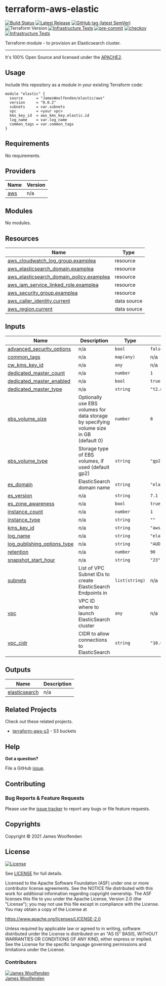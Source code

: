 # terraform-aws-elastic

[![Build Status](https://github.com/JamesWoolfenden/terraform-aws-elastic/workflows/Verify%20and%20Bump/badge.svg?branch=main)](https://github.com/JamesWoolfenden/terraform-aws-elastic)
[![Latest Release](https://img.shields.io/github/release/JamesWoolfenden/terraform-aws-elastic.svg)](https://github.com/JamesWoolfenden/terraform-aws-elastic/releases/latest)
[![GitHub tag (latest SemVer)](https://img.shields.io/github/tag/JamesWoolfenden/terraform-aws-elastic.svg?label=latest)](https://github.com/JamesWoolfenden/terraform-aws-elastic/releases/latest)
![Terraform Version](https://img.shields.io/badge/tf-%3E%3D0.14.0-blue.svg)
[![Infrastructure Tests](https://www.bridgecrew.cloud/badges/github/JamesWoolfenden/terraform-aws-elastic/cis_aws)](https://www.bridgecrew.cloud/link/badge?vcs=github&fullRepo=JamesWoolfenden%2Fterraform-aws-elastic&benchmark=CIS+AWS+V1.2)
[![pre-commit](https://img.shields.io/badge/pre--commit-enabled-brightgreen?logo=pre-commit&logoColor=white)](https://github.com/pre-commit/pre-commit)
[![checkov](https://img.shields.io/badge/checkov-verified-brightgreen)](https://www.checkov.io/)
[![Infrastructure Tests](https://www.bridgecrew.cloud/badges/github/jameswoolfenden/terraform-aws-elastic/general)](https://www.bridgecrew.cloud/link/badge?vcs=github&fullRepo=JamesWoolfenden%2Fterraform-aws-elastic&benchmark=INFRASTRUCTURE+SECURITY)

Terraform module - to provision an Elasticsearch cluster.

---

It's 100% Open Source and licensed under the [APACHE2](LICENSE).

## Usage

Include this repository as a module in your existing Terraform code:

```hcl
module "elastic" {
  source      = "JamesWoolfenden/elastic/aws"
  version     = "0.0.2"
  subnets     = var.subnets
  vpc         = <your vpc>
  kms_key_id  = aws_kms_key.elastic.id
  log_name    = var.log_name
  common_tags = var.common_tags
}
```

<!-- BEGINNING OF PRE-COMMIT-TERRAFORM DOCS HOOK -->
## Requirements

No requirements.

## Providers

| Name | Version |
|------|---------|
| <a name="provider_aws"></a> [aws](#provider\_aws) | n/a |

## Modules

No modules.

## Resources

| Name | Type |
|------|------|
| [aws_cloudwatch_log_group.examplea](https://registry.terraform.io/providers/hashicorp/aws/latest/docs/resources/cloudwatch_log_group) | resource |
| [aws_elasticsearch_domain.examplea](https://registry.terraform.io/providers/hashicorp/aws/latest/docs/resources/elasticsearch_domain) | resource |
| [aws_elasticsearch_domain_policy.examplea](https://registry.terraform.io/providers/hashicorp/aws/latest/docs/resources/elasticsearch_domain_policy) | resource |
| [aws_iam_service_linked_role.examplea](https://registry.terraform.io/providers/hashicorp/aws/latest/docs/resources/iam_service_linked_role) | resource |
| [aws_security_group.examplea](https://registry.terraform.io/providers/hashicorp/aws/latest/docs/resources/security_group) | resource |
| [aws_caller_identity.current](https://registry.terraform.io/providers/hashicorp/aws/latest/docs/data-sources/caller_identity) | data source |
| [aws_region.current](https://registry.terraform.io/providers/hashicorp/aws/latest/docs/data-sources/region) | data source |

## Inputs

| Name | Description | Type | Default | Required |
|------|-------------|------|---------|:--------:|
| <a name="input_advanced_security_options"></a> [advanced\_security\_options](#input\_advanced\_security\_options) | n/a | `bool` | `false` | no |
| <a name="input_common_tags"></a> [common\_tags](#input\_common\_tags) | n/a | `map(any)` | n/a | yes |
| <a name="input_cw_kms_key_id"></a> [cw\_kms\_key\_id](#input\_cw\_kms\_key\_id) | n/a | `any` | n/a | yes |
| <a name="input_dedicated_master_count"></a> [dedicated\_master\_count](#input\_dedicated\_master\_count) | n/a | `number` | `1` | no |
| <a name="input_dedicated_master_enabled"></a> [dedicated\_master\_enabled](#input\_dedicated\_master\_enabled) | n/a | `bool` | `true` | no |
| <a name="input_dedicated_master_type"></a> [dedicated\_master\_type](#input\_dedicated\_master\_type) | n/a | `string` | `"t2.medium.elasticsearch"` | no |
| <a name="input_ebs_volume_size"></a> [ebs\_volume\_size](#input\_ebs\_volume\_size) | Optionally use EBS volumes for data storage by specifying volume size in GB (default 0) | `number` | `0` | no |
| <a name="input_ebs_volume_type"></a> [ebs\_volume\_type](#input\_ebs\_volume\_type) | Storage type of EBS volumes, if used (default gp2) | `string` | `"gp2"` | no |
| <a name="input_es_domain"></a> [es\_domain](#input\_es\_domain) | ElasticSearch domain name | `string` | `"elastic"` | no |
| <a name="input_es_version"></a> [es\_version](#input\_es\_version) | n/a | `string` | `7.1` | no |
| <a name="input_es_zone_awareness"></a> [es\_zone\_awareness](#input\_es\_zone\_awareness) | n/a | `bool` | `true` | no |
| <a name="input_instance_count"></a> [instance\_count](#input\_instance\_count) | n/a | `number` | `1` | no |
| <a name="input_instance_type"></a> [instance\_type](#input\_instance\_type) | n/a | `string` | `""` | no |
| <a name="input_kms_key_id"></a> [kms\_key\_id](#input\_kms\_key\_id) | n/a | `string` | `"aws/es"` | no |
| <a name="input_log_name"></a> [log\_name](#input\_log\_name) | n/a | `string` | `"elasticsearch"` | no |
| <a name="input_log_publishing_options_type"></a> [log\_publishing\_options\_type](#input\_log\_publishing\_options\_type) | n/a | `string` | `"AUDIT_LOGS"` | no |
| <a name="input_retention"></a> [retention](#input\_retention) | n/a | `number` | `90` | no |
| <a name="input_snapshot_start_hour"></a> [snapshot\_start\_hour](#input\_snapshot\_start\_hour) | n/a | `string` | `"23"` | no |
| <a name="input_subnets"></a> [subnets](#input\_subnets) | List of VPC Subnet IDs to create ElasticSearch Endpoints in | `list(string)` | n/a | yes |
| <a name="input_vpc"></a> [vpc](#input\_vpc) | VPC ID where to launch ElasticSearch cluster | `any` | n/a | yes |
| <a name="input_vpc_cidr"></a> [vpc\_cidr](#input\_vpc\_cidr) | CIDR to allow connections to ElasticSearch | `string` | `"10.0.0.0/16"` | no |

## Outputs

| Name | Description |
|------|-------------|
| <a name="output_elasticsearch"></a> [elasticsearch](#output\_elasticsearch) | n/a |
<!-- END OF PRE-COMMIT-TERRAFORM DOCS HOOK -->

## Related Projects

Check out these related projects.

- [terraform-aws-s3](https://github.com/jameswoolfenden/terraform-aws-s3) - S3 buckets

## Help

**Got a question?**

File a GitHub [issue](https://github.com/JamesWoolfenden/terraform-aws-elastic/issues).

## Contributing

### Bug Reports & Feature Requests

Please use the [issue tracker](https://github.com/JamesWoolfenden/terraform-aws-elastic/issues) to report any bugs or file feature requests.

## Copyrights

Copyright © 2021 James Woolfenden

## License

[![License](https://img.shields.io/badge/License-Apache%202.0-blue.svg)](https://opensource.org/licenses/Apache-2.0)

See [LICENSE](LICENSE) for full details.

Licensed to the Apache Software Foundation (ASF) under one
or more contributor license agreements. See the NOTICE file
distributed with this work for additional information
regarding copyright ownership. The ASF licenses this file
to you under the Apache License, Version 2.0 (the
"License"); you may not use this file except in compliance
with the License. You may obtain a copy of the License at

<https://www.apache.org/licenses/LICENSE-2.0>

Unless required by applicable law or agreed to in writing,
software distributed under the License is distributed on an
"AS IS" BASIS, WITHOUT WARRANTIES OR CONDITIONS OF ANY
KIND, either express or implied. See the License for the
specific language governing permissions and limitations
under the License.

### Contributors

[![James Woolfenden][jameswoolfenden_avatar]][jameswoolfenden_homepage]<br/>[James Woolfenden][jameswoolfenden_homepage]

[jameswoolfenden_homepage]: https://github.com/jameswoolfenden
[jameswoolfenden_avatar]: https://github.com/jameswoolfenden.png?size=150
[github]: https://github.com/jameswoolfenden
[linkedin]: https://www.linkedin.com/in/jameswoolfenden/
[twitter]: https://twitter.com/JimWoolfenden
[share_twitter]: https://twitter.com/intent/tweet/?text=terraform-aws-elastic&url=https://github.com/JamesWoolfenden/terraform-aws-elastic
[share_linkedin]: https://www.linkedin.com/shareArticle?mini=true&title=terraform-aws-elastic&url=https://github.com/JamesWoolfenden/terraform-aws-elastic
[share_reddit]: https://reddit.com/submit/?url=https://github.com/JamesWoolfenden/terraform-aws-elastic
[share_facebook]: https://facebook.com/sharer/sharer.php?u=https://github.com/JamesWoolfenden/terraform-aws-elastic
[share_email]: mailto:?subject=terraform-aws-elastic&body=https://github.com/JamesWoolfenden/terraform-aws-elastic
